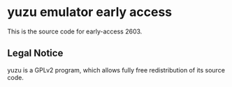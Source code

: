 yuzu emulator early access
=============

This is the source code for early-access 2603.

## Legal Notice

yuzu is a GPLv2 program, which allows fully free redistribution of its source code.